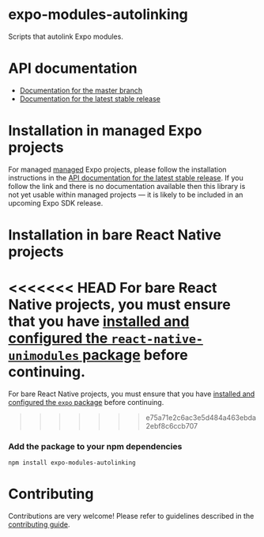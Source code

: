 # expo-modules-autolinking

Scripts that autolink Expo modules.

# API documentation

- [Documentation for the master branch](https://github.com/expo/expo/blob/master/docs/pages/versions/unversioned/sdk/module-autolinking.md)
- [Documentation for the latest stable release](https://docs.expo.io/versions/latest/sdk/module-autolinking/)

# Installation in managed Expo projects

For managed [managed](https://docs.expo.io/versions/latest/introduction/managed-vs-bare/) Expo projects, please follow the installation instructions in the [API documentation for the latest stable release](#api-documentation). If you follow the link and there is no documentation available then this library is not yet usable within managed projects &mdash; it is likely to be included in an upcoming Expo SDK release.

# Installation in bare React Native projects

<<<<<<< HEAD
For bare React Native projects, you must ensure that you have [installed and configured the `react-native-unimodules` package](https://github.com/expo/expo/tree/master/packages/react-native-unimodules) before continuing.
=======
For bare React Native projects, you must ensure that you have [installed and configured the `expo` package](https://docs.expo.dev/bare/installing-expo-modules/) before continuing.
>>>>>>> e75a71e2c6ac3e5d484a463ebda2ebf8c6ccb707

### Add the package to your npm dependencies

```
npm install expo-modules-autolinking
```

# Contributing

Contributions are very welcome! Please refer to guidelines described in the [contributing guide](https://github.com/expo/expo#contributing).
